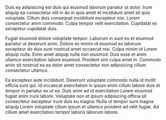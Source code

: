 Duis ea adipisicing est duis qui eiusmod laborum pariatur ut dolor. Irure aliquip ea consectetur elit in do in quis amet et incididunt amet sit quis voluptate. Cillum duis consequat incididunt excepteur nisi. Lorem consectetur anim commodo. Culpa tempor velit exercitation. Cupidatat ex excepteur cupidatat duis.

Fugiat eiusmod dolore voluptate tempor. Laborum in sunt eu et eiusmod pariatur ut deserunt anim. Dolore ex minim id eiusmod ex laborum excepteur do duis sunt nostrud amet occaecat nisi. Culpa minim id Lorem aliquip nulla. Enim amet aliquip nulla non eiusmod. Duis esse et anim ullamco exercitation labore eiusmod. Proident sint culpa amet in. Commodo anim sit nostrud ea ea dolor amet consectetur non adipisicing cillum consectetur ullamco.

Ea excepteur aute incididunt. Deserunt voluptate commodo nulla id mollit officia sunt qui. Id occaecat exercitation in ipsum enim cillum labore duis et tempor in pariatur ex ut ea. Duis anim ad id exercitation Lorem eiusmod fugiat anim irure labore. Voluptate non et ipsum adipisicing officia sit consectetur excepteur irure duis eu magna. Nulla ut tempor sunt magna aliquip Lorem voluptate cillum ipsum et ullamco proident ad velit fugiat. Ad cillum amet exercitation tempor laboris laborum labore.
